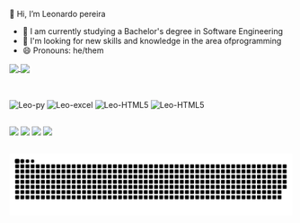  👋 Hi, I’m Leonardo pereira

- 🌱 I am currently studying a Bachelor's degree in Software Engineering
- 💞️ I'm looking for new skills and knowledge in the area of ​​programming
- 😄 Pronouns: he/them

<div>
 <a href="https://github.com/anuraghazra/github-readme-stats">
  <img height=200 align="center" src="https://github-readme-stats.vercel.app/api?username=Coruja1994-30&theme=dark" />
</a>
<a href="https://github.com/anuraghazra/convoychat">
  <img height=200 align="center" src="https://github-readme-stats.vercel.app/api/top-langs?username=Coruja1994-30&layout=compact&langs_count=8&card_width=320&theme=dark" />
</a>
</div>

##

<div stule+"displat: inline_block"><br>
  <img align="center"alt="Leo-py"height="30" width="60" src="https://img.shields.io/badge/Python-14354C?style=for-the-badge&logo=python&logoColor=white"/>      
  <img align="center"alt="Leo-excel"height="30" width="70" src="https://img.shields.io/badge/Microsoft_Excel-217346?style=for-the-badge&logo=microsoft-excel&logoColor=white"/>
  <img align="center"alt="Leo-HTML5"height="30" width="60" src="https://img.shields.io/badge/HTML5-E34F26?style=for-the-badge&logo=html5&logoColor=white"/>
  <img align="center"alt="Leo-HTML5"height="30" width="60" src="https://img.shields.io/badge/CSS3-1572B6?style=for-the-badge&logo=css3&logoColor=white"/>
</div>

##

<div>
  <a href="https://www.linkedin.com/in/leonardo-pereira-23401329a/" target="_blank"><img src="https://img.shields.io/badge/LinkedIn-0077B5?style=for-the-badge&logo=linkedin&logoColor=white" target="_blank"></a>
  <a href="https://www.instagram.com/leonardo.199429/" target="_blank"><img src="https://img.shields.io/badge/Instagram-E4405F?style=for-the-badge&logo=instagram&logoColor=white" target="_blank"></a>
  <a href="leonardo.pere1704@gmail.com" target="_blank"><img src="https://img.shields.io/badge/Gmail-D14836?style=for-the-badge&logo=gmail&logoColor=white" target="_blank"></a>
  <a href="https://www.youtube.com/@LeonardoPereira-el7my" target="_blank"><img src="https://img.shields.io/badge/YouTube-FF0000?style=for-the-badge&logo=youtube&logoColor=white" target="_blank"></a>
</div>

##

<picture align="center">
  <source media="(prefers-color-scheme: dark)" srcset="https://raw.githubusercontent.com/mari4souza/mari4souza/output/github-contribution-grid-snake-dark.svg">
  <source media="(prefers-color-scheme: light)" srcset="https://raw.githubusercontent.com/mari4souza/mari4souza/output/github-contribution-grid-snake-dark.svg">
  <img align="center" alt="github contribution grid snake animation" src="https://raw.githubusercontent.com/mari4souza/mari4souza/output/github-contribution-grid-snake.svg">
</picture>


<!---
coruja1994-30/coruja1994-30 is a ✨ special ✨ repository because its `README.md` (this file) appears on your GitHub profile.
You can click the Preview link to take a look at your changes.
--->
